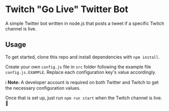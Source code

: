 # Twitch "Go Live" Twitter Bot

A simple Twitter bot written in node.js that posts a tweet if a specific Twitch channel is live.

## Usage

To get started, clone this repo and install dependencies with `npm install`.

Create your own `config.js` file in `src` folder following the example file `config.js.EXAMPLE`. Replace each configuration key's value accordingly.

:information_source: **Note:** A developer account is required on both Twitter and Twitch to get the necessary configuration values.

Once that is set up, just run `npm run start` when the Twitch channel is live. :tada:
